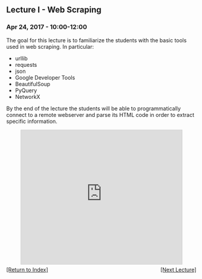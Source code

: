 ## Lecture I - Web Scraping

### Apr 24, 2017 - 10:00-12:00

The goal for this lecture is to familiarize the students with the basic tools used in web scraping. In particular:
  * urllib
  * requests
  * json
  * Google Developer Tools
  * BeautifulSoup
  * PyQuery
  * NetworkX

By the end of the lecture the students will be able to programmatically connect to a remote webserver and parse its HTML code in order to extract specific information.

<center>
<iframe src="https://www.slideshare.net/slideshow/embed_code/key/goQF3rDx7P3JPf" width="427" height="356" frameborder="0" marginwidth="0" marginheight="0" scrolling="no" style="border:1px solid #CCC; border-width:1px; margin-bottom:5px; max-width: 100%;" allowfullscreen> </iframe></center>
<div align="left" style="float: left;"><a href="/">[Return to Index]</a></div><div align="right" style="float: right;"><a href="/lecture2">[Next Lecture]</a></div>